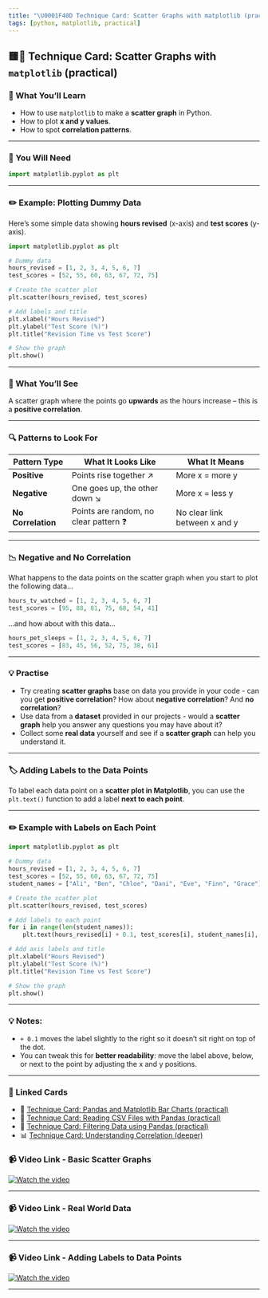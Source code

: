 ```yaml
---
title: "\U0001F40D Technique Card: Scatter Graphs with matplotlib (practical)"
tags: [python, matplotlib, practical]
---
```


## 🟨🐍 **Technique Card: Scatter Graphs with `matplotlib` (practical)**

### 🎯 What You’ll Learn

- How to use `matplotlib` to make a **scatter graph** in Python.
- How to plot **x and y values**.
- How to spot **correlation patterns**.

---

### 🧰 You Will Need

```python
import matplotlib.pyplot as plt
```

---

### ✏️ Example: Plotting Dummy Data

Here’s some simple data showing **hours revised** (x-axis) and **test scores** (y-axis).

```python
import matplotlib.pyplot as plt

# Dummy data
hours_revised = [1, 2, 3, 4, 5, 6, 7]
test_scores = [52, 55, 60, 63, 67, 72, 75]

# Create the scatter plot
plt.scatter(hours_revised, test_scores)

# Add labels and title
plt.xlabel("Hours Revised")
plt.ylabel("Test Score (%)")
plt.title("Revision Time vs Test Score")

# Show the graph
plt.show()
```

---

### 👀 What You’ll See

A scatter graph where the points go **upwards** as the hours increase – this is a **positive correlation**.

---

### 🔍 Patterns to Look For

| Pattern Type       | What It Looks Like                     | What It Means                 |
| ------------------ | -------------------------------------- | ----------------------------- |
| **Positive**       | Points rise together ↗️                | More x = more y               |
| **Negative**       | One goes up, the other down ↘️         | More x = less y               |
| **No Correlation** | Points are random, no clear pattern ❓ | No clear link between x and y |

---

### 📉 Negative and No Correlation

What happens to the data points on the scatter graph when you start to plot the following data...

```python
hours_tv_watched = [1, 2, 3, 4, 5, 6, 7]
test_scores = [95, 88, 81, 75, 68, 54, 41]
```

...and how about with this data...

```python
hours_pet_sleeps = [1, 2, 3, 4, 5, 6, 7]
test_scores = [83, 45, 56, 52, 75, 38, 61]
```

---

### 💡 Practise

- Try creating **scatter graphs** base on data you provide in your code - can you get **positive correlation**? How about **negative correlation**? And **no correlation**?
- Use data from a **dataset** provided in our projects - would a **scatter graph** help you answer any questions you may have about it?
- Collect some **real data** yourself and see if a **scatter graph** can help you understand it.

---

### 🏷️ Adding Labels to the Data Points

To label each data point on a **scatter plot in Matplotlib**, you can use the `plt.text()` function to add a label **next to each point**.

---

### ✏️ Example with Labels on Each Point

```python
import matplotlib.pyplot as plt

# Dummy data
hours_revised = [1, 2, 3, 4, 5, 6, 7]
test_scores = [52, 55, 60, 63, 67, 72, 75]
student_names = ["Ali", "Ben", "Chloe", "Dani", "Eve", "Finn", "Grace"]

# Create the scatter plot
plt.scatter(hours_revised, test_scores)

# Add labels to each point
for i in range(len(student_names)):
    plt.text(hours_revised[i] + 0.1, test_scores[i], student_names[i], fontsize=9)

# Add axis labels and title
plt.xlabel("Hours Revised")
plt.ylabel("Test Score (%)")
plt.title("Revision Time vs Test Score")

# Show the graph
plt.show()
```

---

### 💡 Notes:

- `+ 0.1` moves the label slightly to the right so it doesn’t sit right on top of the dot.
- You can tweak this for **better readability**: move the label above, below, or next to the point by adjusting the x and y positions.

---

### 🔗 Linked Cards

- 🐍 [Technique Card: Pandas and Matplotlib Bar Charts (practical)](../technique-cards-practical/bar-1.md)
- 🐍 [Technique Card: Reading CSV Files with Pandas (practical)](csv-pandas-practical.md)
- 🐍 [Technique Card: Filtering Data using Pandas (practical)](filtering-pandas-1.md)
- 📊 [Technique Card: Understanding Correlation (deeper)](../../data-handling/technique-cards-deeper/correlation.md)

### 📹 Video Link - Basic Scatter Graphs

[![Watch the video](../python.png)](https://www.youtube.com/watch?v=zhQ4ObpcjbA)

---

### 📹 Video Link - Real World Data

[![Watch the video](../python.png)](https://www.youtube.com/watch?v=FShdpa6YPqE)

---

### 📹 Video Link - Adding Labels to Data Points

[![Watch the video](../python.png)](https://www.youtube.com/watch?v=pxiwd1yBQzw)

---
